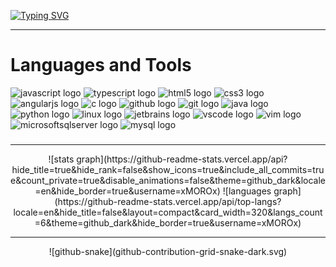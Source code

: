 [![Typing SVG](https://readme-typing-svg.demolab.com?font=Roboto&duration=2000&pause=1000&color=1363DF&center=true&width=435&height=100&lines=Hello+I'm+Patryk+%F0%9F%91%8B;Learning+Web+Developer)](https://git.io/typing-svg)
* * *

###

# Languages and Tools

![javascript logo](https://cdn.jsdelivr.net/gh/devicons/devicon/icons/javascript/javascript-plain.svg) ![typescript logo](https://cdn.jsdelivr.net/gh/devicons/devicon/icons/typescript/typescript-plain.svg) ![html5 logo](https://cdn.jsdelivr.net/gh/devicons/devicon/icons/html5/html5-original.svg) ![css3 logo](https://cdn.jsdelivr.net/gh/devicons/devicon/icons/css3/css3-plain.svg) ![angularjs logo](https://cdn.jsdelivr.net/gh/devicons/devicon/icons/angularjs/angularjs-plain.svg) ![c logo](https://cdn.jsdelivr.net/gh/devicons/devicon/icons/c/c-plain.svg) ![github logo](https://cdn.jsdelivr.net/gh/devicons/devicon/icons/github/github-original.svg) ![git logo](https://cdn.jsdelivr.net/gh/devicons/devicon/icons/git/git-original.svg) ![java logo](https://cdn.jsdelivr.net/gh/devicons/devicon/icons/java/java-original.svg) ![python logo](https://cdn.jsdelivr.net/gh/devicons/devicon/icons/python/python-original.svg) ![linux logo](https://cdn.jsdelivr.net/gh/devicons/devicon/icons/linux/linux-original.svg) ![jetbrains logo](https://cdn.jsdelivr.net/gh/devicons/devicon/icons/jetbrains/jetbrains-original.svg) ![vscode logo](https://cdn.jsdelivr.net/gh/devicons/devicon/icons/vscode/vscode-original.svg) ![vim logo](https://cdn.jsdelivr.net/gh/devicons/devicon/icons/vim/vim-original.svg) ![microsoftsqlserver logo](https://cdn.jsdelivr.net/gh/devicons/devicon/icons/microsoftsqlserver/microsoftsqlserver-plain.svg) ![mysql logo](https://cdn.jsdelivr.net/gh/devicons/devicon/icons/mysql/mysql-plain.svg)

###

* * *

<div align="center">
  ![stats graph](https://github-readme-stats.vercel.app/api?  hide_title=true&hide_rank=false&show_icons=true&include_all_commits=true&count_private=true&disable_animations=false&theme=github_dark&locale=en&hide_border=true&username=xMOROx) ![languages graph](https://github-readme-stats.vercel.app/api/top-langs?locale=en&hide_title=false&layout=compact&card_width=320&langs_count=6&theme=github_dark&hide_border=true&username=xMOROx)
</div>

* * *

<div align="center"><picture><source media="(prefers-color-scheme: dark)" srcset="github-contribution-grid-snake-dark.svg"> <source media="(prefers-color-scheme: light)" srcset="github-contribution-grid-snake.svg"> ![github-snake](github-contribution-grid-snake-dark.svg)</picture> </div>

###
